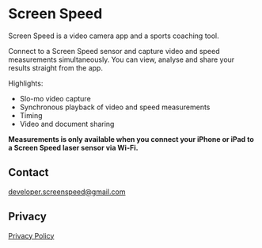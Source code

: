 # Screen Speed

Screen Speed is a video camera app and a sports coaching tool. 

Connect to a Screen Speed sensor and capture video and speed measurements simultaneously. You can view, analyse and share your results straight from the app.

Highlights:
- Slo-mo video capture
- Synchronous playback of video and speed measurements
- Timing
- Video and document sharing

**Measurements is only available when you connect your iPhone or iPad to a Screen Speed laser sensor via Wi-Fi.**

## Contact

developer.screenspeed@gmail.com

## Privacy

[Privacy Policy](PrivacyPolicy.md)
